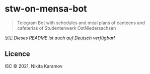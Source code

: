 # stw-on-mensa-bot

> Telegram Bot with schedules and meal plans of canteens and cafeterias of Studentenwerk OstNiedersachsen

🇩🇪 _Dieses README ist auch [auf Deutsch](./README.de.md) verfügbar!_

## Licence

ISC © 2021, Nikita Karamov
